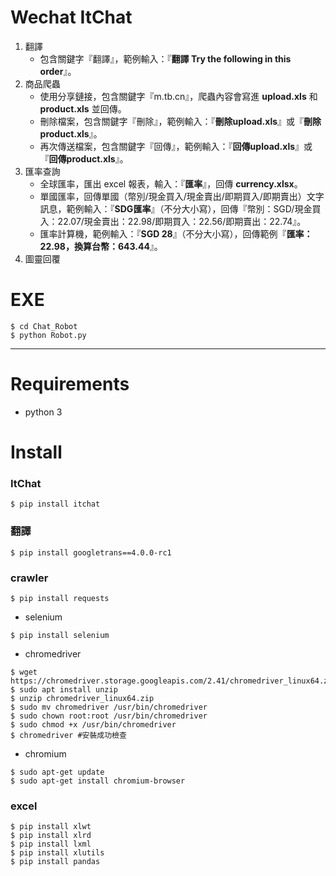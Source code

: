 # Wechat ItChat

1. 翻譯
    - 包含關鍵字『翻譯』，範例輸入：『**翻譯 Try the following in this order**』。
2. 商品爬蟲
    - 使用分享鏈接，包含關鍵字『m.tb.cn』，爬蟲內容會寫進 **upload.xls** 和 **product.xls** 並回傳。
    - 刪除檔案，包含關鍵字『刪除』，範例輸入：『**刪除upload.xls**』或『**刪除product.xls**』。
    - 再次傳送檔案，包含關鍵字『回傳』，範例輸入：『**回傳upload.xls**』或『**回傳product.xls**』。
3. 匯率查詢
    - 全球匯率，匯出 excel 報表，輸入：『**匯率**』，回傳 **currency.xlsx**。
    - 單國匯率，回傳單國（幣別/現金買入/現金賣出/即期買入/即期賣出）文字訊息，範例輸入：『**SDG匯率**』（不分大小寫），回傳『幣別：SGD/現金買入：22.07/現金賣出：22.98/即期買入：22.56/即期賣出：22.74』。
    - 匯率計算機，範例輸入：『**SGD 28**』（不分大小寫），回傳範例『**匯率：22.98，換算台幣：643.44**』。
4. 圖靈回覆

# EXE

```
$ cd Chat_Robot
$ python Robot.py
```

***

# Requirements
* python 3


# Install 
### ItChat
```
$ pip install itchat
```

### 翻譯

```
$ pip install googletrans==4.0.0-rc1
```

### crawler

```
$ pip install requests
```

- selenium

```
$ pip install selenium
```

- chromedriver

```
$ wget https://chromedriver.storage.googleapis.com/2.41/chromedriver_linux64.zip
$ sudo apt install unzip
$ unzip chromedriver_linux64.zip
$ sudo mv chromedriver /usr/bin/chromedriver
$ sudo chown root:root /usr/bin/chromedriver
$ sudo chmod +x /usr/bin/chromedriver
$ chromedriver #安裝成功檢查
```

- chromium

```
$ sudo apt-get update
$ sudo apt-get install chromium-browser
```



### excel

```
$ pip install xlwt
$ pip install xlrd
$ pip install lxml
$ pip install xlutils
$ pip install pandas
```

